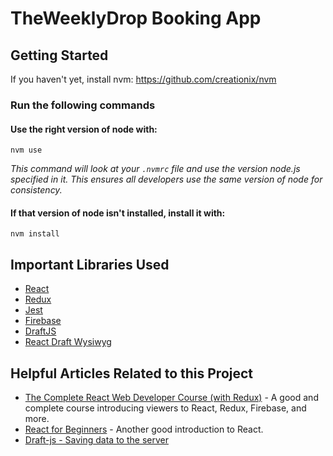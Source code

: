 # TheWeeklyDrop Booking App

## Getting Started
If you haven't yet, install nvm:
https://github.com/creationix/nvm

### Run the following commands

#### Use the right version of node with:
`nvm use`

_This command will look at your `.nvmrc` file and use the version node.js specified in it. This ensures all developers use the same version of node for consistency._

#### If that version of node isn't installed, install it with:
`nvm install`

## Important Libraries Used

- [React](https://reactjs.org/)
- [Redux](https://redux.js.org/)
- [Jest](https://facebook.github.io/jest/)
- [Firebase](https://www.npmjs.com/package/firebase)
- [DraftJS](https://draftjs.org/)
- [React Draft Wysiwyg](https://jpuri.github.io/react-draft-wysiwyg/)

## Helpful Articles Related to this Project

- [The Complete React Web Developer Course (with Redux)](https://www.udemy.com/react-2nd-edition/learn/v4/) - A good and complete course introducing viewers to React, Redux, Firebase, and more.
- [React for Beginners](https://reactforbeginners.com/) - Another good introduction to React.
- [Draft-js - Saving data to the server](https://reactrocket.com/post/draft-js-persisting-content/)
